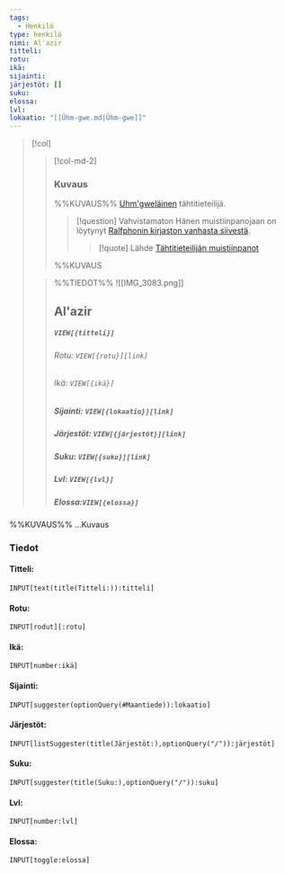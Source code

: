 ```yaml
---
tags:
  - Henkilö
type: henkilö
nimi: Al'azir
titteli: 
rotu: 
ikä: 
sijainti: 
järjestöt: []
suku: 
elossa: 
lvl: 
lokaatio: "[[Ûhm-gwe.md|Ûhm-gwe]]"
---
```


>[!col]
>>[!col-md-2]
>>### Kuvaus
>>%%KUVAUS%%
>>[Uhm'gweläinen](Ûhm-gwe.md) tähtitieteilijä. 
>>
>>
>>>[!question] Vahvistamaton 
>>>Hänen muistiinpanojaan on löytynyt [Ralfphonin kirjaston vanhasta siivestä](Ralfonin%20kirjasto.md).
>>>>[!quote] Lähde
>>>>[Tähtitieteilijän muistiinpanot](Tähtitieteilijän%20muistiinpanot.md)
>>>>
>>%%KUVAUS
> 
>>%%TIEDOT%%
>>![[IMG_3083.png]]
>> ## Al'azir
>>##### *`VIEW[{titteli}]`*
>>###### Rotu: `VIEW[{rotu}][link]`
>>###### Ikä: `VIEW[{ikä}]`
>>##### Sijainti: `VIEW[{lokaatio}][link]`
>>##### Järjestöt: `VIEW[{järjestöt}][link]`
>>##### Suku: `VIEW[{suku}][link]`
>>##### Lvl: `VIEW[{lvl}]`
>>##### Elossa:`VIEW[{elossa}]`

%%KUVAUS%%
...Kuvaus


### Tiedot
#### Titteli: 
`INPUT[text(title(Titteli:)):titteli]`
#### Rotu:
`INPUT[rodut][:rotu]`
#### Ikä:
`INPUT[number:ikä]`
#### Sijainti:
`INPUT[suggester(optionQuery(#Maantiede)):lokaatio]`
#### Järjestöt:
```meta-bind
INPUT[listSuggester(title(Järjestöt:),optionQuery("/")):järjestöt]
```
#### Suku:
`INPUT[suggester(title(Suku:),optionQuery("/")):suku]`
#### Lvl:
`INPUT[number:lvl]`
#### Elossa:
`INPUT[toggle:elossa]`







